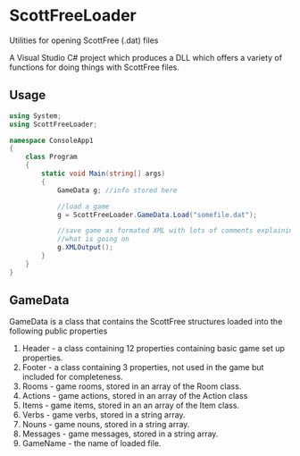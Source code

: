 # ScottFreeLoader
Utilities for opening ScottFree (.dat) files

A Visual Studio C# project which produces a DLL which offers a variety of functions for doing things with ScottFree files.  

## Usage

```c#
using System;
using ScottFreeLoader;

namespace ConsoleApp1
{
    class Program
    {
        static void Main(string[] args)
        {
            GameData g; //info stored here

            //load a game
            g = ScottFreeLoader.GameData.Load("somefile.dat");

            //save game as formated XML with lots of comments explaining
            //what is going on
            g.XMLOutput();
        }
    }
}

```

## GameData

GameData is a class that contains the ScottFree structures loaded into the following public properties

1. Header - a class containing 12 properties containing basic game set up properties.
2. Footer - a class containing 3 properties, not used in the game but included for completeness.
3. Rooms - game rooms, stored in an array of the Room class.
4. Actions - game actions, stored in an array of the Action class
5. Items - game items, stored in an an array of the Item class.
6. Verbs - game verbs, stored in a string array.
7. Nouns - game nouns, stored in a string array.
8. Messages - game messages, stored in a string array.
9. GameName - the name of loaded file.
